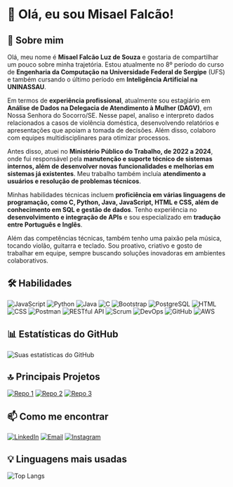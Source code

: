 # 👋 Olá, eu sou Misael Falcão!

## 🚀 Sobre mim
Olá, meu nome é **Misael Falcão Luz de Souza** e gostaria de compartilhar um pouco sobre minha trajetória. Estou atualmente no 8º período do curso de **Engenharia da Computação na Universidade Federal de Sergipe** (UFS) e também cursando o último período em **Inteligência Artificial na UNINASSAU**.

Em termos de **experiência profissional**, atualmente sou estagiário em **Análise de Dados na Delegacia de Atendimento à Mulher (DAGV)**, em Nossa Senhora do Socorro/SE. Nesse papel, analiso e interpreto dados relacionados a casos de violência doméstica, desenvolvendo relatórios e apresentações que apoiam a tomada de decisões. Além disso, colaboro com equipes multidisciplinares para otimizar processos.

Antes disso, atuei no **Ministério Público do Trabalho, de 2022 a 2024**, onde fui responsável pela **manutenção e suporte técnico de sistemas internos, além de desenvolver novas funcionalidades e melhorias em sistemas já existentes**. Meu trabalho também incluía **atendimento a usuários e resolução de problemas técnicos**.

Minhas habilidades técnicas incluem **proficiência em várias linguagens de programação, como C, Python, Java, JavaScript, HTML e CSS, além de conhecimento em SQL e gestão de dados**. Tenho experiência no **desenvolvimento e integração de APIs** e sou especializado em **tradução entre Português e Inglês**.

Além das competências técnicas, também tenho uma paixão pela música, tocando violão, guitarra e teclado. Sou proativo, criativo e gosto de trabalhar em equipe, sempre buscando soluções inovadoras em ambientes colaborativos.

## 🛠 Habilidades
![JavaScript](https://img.shields.io/badge/-JavaScript-F7DF1E?style=flat-square&logo=javascript&logoColor=black)
![Python](https://img.shields.io/badge/-Python-3776AB?style=flat-square&logo=python&logoColor=white)
![Java](https://img.shields.io/badge/-Java-007396?style=flat-square&logo=java&logoColor=white)
![C](https://img.shields.io/badge/-C-A8B9CC?style=flat-square&logo=c&logoColor=black)
![Bootstrap](https://img.shields.io/badge/-Bootstrap-563D7C?style=flat-square&logo=bootstrap&logoColor=white)
![PostgreSQL](https://img.shields.io/badge/-PostgreSQL-336791?style=flat-square&logo=postgresql&logoColor=white)
![HTML](https://img.shields.io/badge/-HTML-E34F26?style=flat-square&logo=html5&logoColor=white)
![CSS](https://img.shields.io/badge/-CSS-1572B6?style=flat-square&logo=css3&logoColor=white)
![Postman](https://img.shields.io/badge/-Postman-FF6C37?style=flat-square&logo=postman&logoColor=white)
![RESTful API](https://img.shields.io/badge/-RESTful%20API-4D90FE?style=flat-square&logo=api&logoColor=white)
![Scrum](https://img.shields.io/badge/-Scrum-FF9800?style=flat-square&logo=scrum&logoColor=white)
![DevOps](https://img.shields.io/badge/-DevOps-0096D6?style=flat-square&logo=devops&logoColor=white)
![GitHub](https://img.shields.io/badge/-GitHub-181717?style=flat-square&logo=github&logoColor=white)
![AWS](https://img.shields.io/badge/AWS-232F3E?style=for-the-badge&logo=amazonaws&logoColor=white)


## 📊 Estatísticas do GitHub
![Suas estatísticas do GitHub](https://github-readme-stats.vercel.app/api?username=MisaelFalcaoDev&show_icons=true&theme=radical)

## 🔝 Principais Projetos
[![Repo 1](https://github-readme-stats.vercel.app/api/pin/?username=MisaelFalcaoDev&repo=js-developer-pokedex)](https://github.com/MisaelFalcaoDev/js-developer-pokedex)
[![Repo 2](https://github-readme-stats.vercel.app/api/pin/?username=MisaelFalcaoDev&repo=fugaEspacial)](https://github.com/MisaelFalcaoDev/fugaEspacial)
[![Repo 3](https://github-readme-stats.vercel.app/api/pin/?username=MisaelFalcaoDev&repo=GRAFOS)](https://github.com/MisaelFalcaoDev/GRAFOS)

## 📫 Como me encontrar
[![LinkedIn](https://img.shields.io/badge/-LinkedIn-0077B5?style=flat-square&logo=linkedin&logoColor=white)](https://www.linkedin.com/in/misael-falc%C3%A3o/)
[![Email](https://img.shields.io/badge/-Email-D14836?style=flat-square&logo=gmail&logoColor=white)](mailto:misaelfalcao.dev@gmail.com)
[![Instagram](https://img.shields.io/badge/-Instagram-E4405F?style=flat-square&logo=instagram&logoColor=white)](https://www.instagram.com/misaelfalcao_/)

## 💡 Linguagens mais usadas
![Top Langs](https://github-readme-stats.vercel.app/api/top-langs/?username=MisaelFalcaoDev&hide=jupyter%20notebook)
